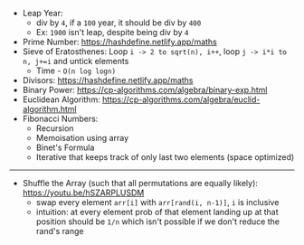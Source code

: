 - Leap Year:
  - div by `4`, if a `100` year, it should be div by `400`
  - Ex: `1900` isn't leap, despite being div by `4`
- Prime Number: https://hashdefine.netlify.app/maths
- Sieve of Eratosthenes: Loop `i -> 2 to sqrt(n), i++`, loop `j -> i*i to n, j+=i` and untick elements
  - Time - `O(n log logn)`
- Divisors: https://hashdefine.netlify.app/maths
- Binary Power: https://cp-algorithms.com/algebra/binary-exp.html
- Euclidean Algorithm: https://cp-algorithms.com/algebra/euclid-algorithm.html
- Fibonacci Numbers:
  - Recursion
  - Memoisation using array
  - Binet's Formula
  - Iterative that keeps track of only last two elements (space optimized)

---
- Shuffle the Array (such that all permutations are equally likely): https://youtu.be/hSZARPLUSDM
  - swap every element `arr[i]` with `arr[rand(i, n-1)]`, `i` is inclusive
  - intuition: at every element prob of that element landing up at that position should be `1/n` which isn't possible if we don't reduce the rand's range
